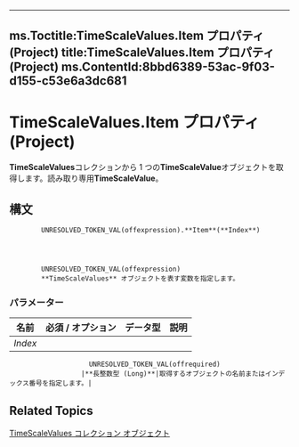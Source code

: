

---
ms.Toctitle:TimeScaleValues.Item プロパティ (Project)
title:TimeScaleValues.Item プロパティ (Project)
ms.ContentId:8bbd6389-53ac-9f03-d155-c53e6a3dc681
---
# TimeScaleValues.Item プロパティ (Project)




**TimeScaleValues**コレクションから 1 つの**TimeScaleValue**オブジェクトを取得します。読み取り専用**TimeScaleValue**。

## 構文

            UNRESOLVED_TOKEN_VAL(offexpression).**Item**(**Index**)




            UNRESOLVED_TOKEN_VAL(offexpression)
            **TimeScaleValues** オブジェクトを表す変数を指定します。

### パラメーター

|**名前**|**必須 / オプション**|**データ型**|**説明**|
|---|---|---|---|
|*Index*|
                        UNRESOLVED_TOKEN_VAL(offrequired)
                      |**長整数型 (Long)**|取得するオブジェクトの名前またはインデックス番号を指定します。|





## Related Topics

[TimeScaleValues コレクション オブジェクト](d94a0346-7cf5-b734-b32d-430fba980824.md)




